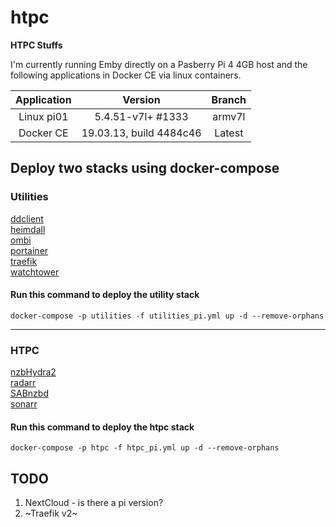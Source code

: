 # htpc
**HTPC Stuffs**

I'm currently running Emby directly on a Pasberry Pi 4 4GB host and the following applications in Docker CE via linux containers.</br>

| Application | Version | Branch |
| :---: | :---: | :---: |
| Linux pi01 | 5.4.51-v7l+ #1333 | armv7l |
| Docker CE | 19.03.13, build 4484c46 | Latest |

## Deploy two stacks using docker-compose

### Utilities
[ddclient](https://hub.docker.com/r/linuxserver/ddclient "ddclient")</br>
[heimdall](https://hub.docker.com/r/linuxserver/heimdall "Heimdall")</br>
[ombi](https://hub.docker.com/r/linuxserver/ombi "Ombi")</br>
[portainer](https://hub.docker.com/r/portainer/portainer "Portainer")</br>
[traefik](https://hub.docker.com/_/traefik "Traefik")</br>
[watchtower](https://hub.docker.com/r/containrrr/watchtower "Watchtower")</br>
#### Run this command to deploy the utility stack</br>
`docker-compose -p utilities -f utilities_pi.yml up -d --remove-orphans`</br>

---

### HTPC
[nzbHydra2](https://hub.docker.com/r/linuxserver/nzbhydra2 "NZBHydra2")</br>
[radarr](https://hub.docker.com/r/linuxserver/radarr "Radarr")</br>
[SABnzbd](https://hub.docker.com/r/linuxserver/sabnzbd "SABnzbd")</br>
[sonarr](https://hub.docker.com/r/linuxserver/sonarr "Sonarr")</br>
#### Run this command to deploy the htpc stack
`docker-compose -p htpc -f htpc_pi.yml up -d --remove-orphans`  

## TODO
1. NextCloud - is there a pi version?
2. ~Traefik v2~
